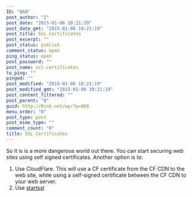 ```yaml
---
ID: "868"
post_author: "2"
post_date: "2015-01-06 10:21:19"
post_date_gmt: "2015-01-06 10:21:19"
post_title: SSL Certificates
post_excerpt: ""
post_status: publish
comment_status: open
ping_status: open
post_password: ""
post_name: ssl-certificates
to_ping: ""
pinged: ""
post_modified: "2015-01-06 10:21:19"
post_modified_gmt: "2015-01-06 10:21:19"
post_content_filtered: ""
post_parent: "0"
guid: http://0ink.net/wp/?p=868
menu_order: "0"
post_type: post
post_mime_type: ""
comment_count: "0"
title: SSL Certificates
---
```


So it is is a more dangerous world out there. You can start securing web sites using self signed certificates. Another option is to:

1.  Use CloudFlare. This will use a CF certificate from the CF CDN to the web site, while using a self-signed certificate between the CF CDN to your web server.
2.  Use [startssl](https://www.startssl.com/)
